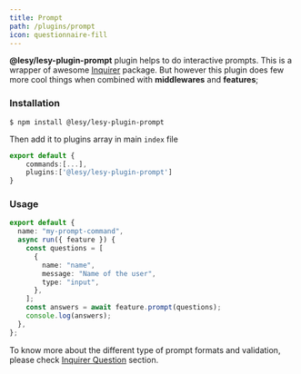 ```yaml
---
title: Prompt
path: /plugins/prompt
icon: questionnaire-fill
---
```


**@lesy/lesy-plugin-prompt** plugin helps to do interactive prompts. This is a wrapper of awesome [Inquirer](https://www.npmjs.com/package/inquirer) package. But however this plugin does few more cool things when combined with **middlewares** and **features**;

### Installation

```shell
$ npm install @lesy/lesy-plugin-prompt
```

Then add it to plugins array in main `index` file

```typescript
export default {
    commands:[...],
    plugins:['@lesy/lesy-plugin-prompt']
}
```

### Usage

```typescript
export default {
  name: "my-prompt-command",
  async run({ feature }) {
    const questions = [
      {
        name: "name",
        message: "Name of the user",
        type: "input",
      },
    ];
    const answers = await feature.prompt(questions);
    console.log(answers);
  },
};
```

To know more about the different type of prompt formats and validation, please check [Inquirer Question](https://www.npmjs.com/package/inquirer#questions) section.
